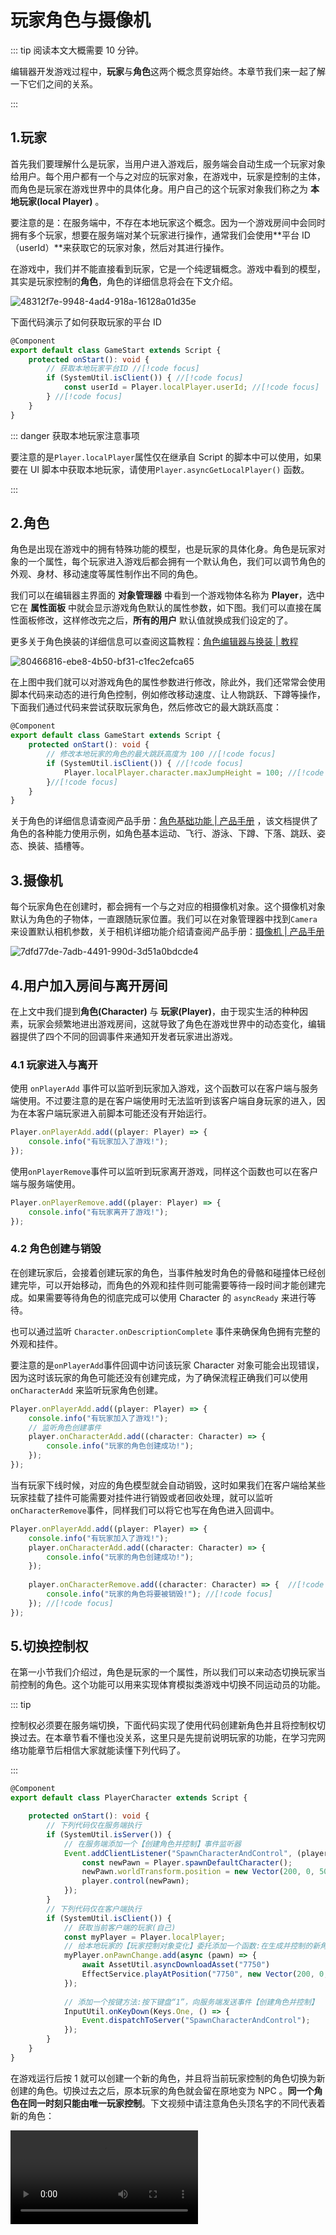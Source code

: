 # 玩家角色与摄像机

::: tip 阅读本文大概需要 10 分钟。

编辑器开发游戏过程中，**玩家**与**角色**这两个概念贯穿始终。本章节我们来一起了解一下它们之间的关系。

:::


## 1.玩家

首先我们要理解什么是玩家，当用户进入游戏后，服务端会自动生成一个玩家对象给用户。每个用户都有一个与之对应的玩家对象，在游戏中，玩家是控制的主体，而角色是玩家在游戏世界中的具体化身。用户自己的这个玩家对象我们称之为 **本地玩家(local Player)** 。

要注意的是：在服务端中，不存在本地玩家这个概念。因为一个游戏房间中会同时拥有多个玩家，想要在服务端对某个玩家进行操作，通常我们会使用**平台 ID（userId）**来获取它的玩家对象，然后对其进行操作。 

在游戏中，我们并不能直接看到玩家，它是一个纯逻辑概念。游戏中看到的模型，其实是玩家控制的**角色**，角色的详细信息将会在下文介绍。

![48312f7e-9948-4ad4-918a-16128a01d35e](https://arkimg.ark.online/48312f7e-9948-4ad4-918a-16128a01d35e.webp)

下面代码演示了如何获取玩家的平台 ID

```typescript
@Component
export default class GameStart extends Script {
    protected onStart(): void {
        // 获取本地玩家平台ID //[!code focus]
        if (SystemUtil.isClient()) { //[!code focus]
            const userId = Player.localPlayer.userId; //[!code focus]
        } //[!code focus]
    }
}
```

::: danger 获取本地玩家注意事项

要注意的是`Player.localPlayer`属性仅在继承自 Script 的脚本中可以使用，如果要在 UI 脚本中获取本地玩家，请使用`Player.asyncGetLocalPlayer()` 函数。

:::

## 2.角色

角色是出现在游戏中的拥有特殊功能的模型，也是玩家的具体化身。角色是玩家对象的一个属性，每个玩家进入游戏后都会拥有一个默认角色，我们可以调节角色的外观、身材、移动速度等属性制作出不同的角色。

我们可以在编辑器主界面的 **对象管理器** 中看到一个游戏物体名称为 **Player**，选中它在 **属性面板** 中就会显示游戏角色默认的属性参数，如下图。我们可以直接在属性面板修改，这样修改完之后，**所有的用户** 默认值就换成我们设定的了。

更多关于角色换装的详细信息可以查阅这篇教程：[角色编辑器与换装 | 教程](https://learning.ark.online/Common-Functions/character-editor.html)

![80466816-ebe8-4b50-bf31-c1fec2efca65](https://arkimg.ark.online/80466816-ebe8-4b50-bf31-c1fec2efca65.webp)

在上图中我们就可以对游戏角色的属性参数进行修改，除此外，我们还常常会使用脚本代码来动态的进行角色控制，例如修改移动速度、让人物跳跃、下蹲等操作，下面我们通过代码来尝试获取玩家角色，然后修改它的最大跳跃高度：

```typescript
@Component
export default class GameStart extends Script {
    protected onStart(): void {
        // 修改本地玩家的角色的最大跳跃高度为 100 //[!code focus]
        if (SystemUtil.isClient()) { //[!code focus]
            Player.localPlayer.character.maxJumpHeight = 100; //[!code focus] //[!code focus]
        }//[!code focus]
    }
}
```

关于角色的详细信息请查阅产品手册：[角色基础功能 | 产品手册](https://docs.ark.online/Role/RoleBasicAbility.html) ，该文档提供了角色的各种能力使用示例，如角色基本运动、飞行、游泳、下蹲、下落、跳跃、姿态、换装、插槽等。

## 3.摄像机

每个玩家角色在创建时，都会拥有一个与之对应的相摄像机对象。这个摄像机对象默认为角色的子物体，一直跟随玩家位置。我们可以在对象管理器中找到`Camera`来设置默认相机参数，关于相机详细功能介绍请查阅产品手册：[摄像机 | 产品手册](https://docs.ark.online/WorldObjects/Camera.html)

![7dfd77de-7adb-4491-990d-3d51a0bdcde4](https://arkimg.ark.online/7dfd77de-7adb-4491-990d-3d51a0bdcde4.webp)

## 4.用户加入房间与离开房间

在上文中我们提到**角色(Character)** 与 **玩家(Player)**，由于现实生活的种种因素，玩家会频繁地进出游戏房间，这就导致了角色在游戏世界中的动态变化，编辑器提供了四个不同的回调事件来通知开发者玩家进出游戏。

### 4.1  玩家进入与离开

使用 `onPlayerAdd` 事件可以监听到玩家加入游戏，这个函数可以在客户端与服务端使用。不过要注意的是在客户端使用时无法监听到该客户端自身玩家的进入，因为在本客户端玩家进入前脚本可能还没有开始运行。 

```typescript
Player.onPlayerAdd.add((player: Player) => {
    console.info("有玩家加入了游戏!");
});
```

使用`onPlayerRemove`事件可以监听到玩家离开游戏，同样这个函数也可以在客户端与服务端使用。

```typescript
Player.onPlayerRemove.add((player: Player) => {
    console.info("有玩家离开了游戏!");
});
```

### 4.2 角色创建与销毁

在创建玩家后，会接着创建玩家的角色，当事件触发时角色的骨骼和碰撞体已经创建完毕，可以开始移动，而角色的外观和挂件则可能需要等待一段时间才能创建完成。如果需要等待角色的彻底完成可以使用 Character 的 `asyncReady` 来进行等待。

也可以通过监听 `Character.onDescriptionComplete` 事件来确保角色拥有完整的外观和挂件。

要注意的是`onPlayerAdd`事件回调中访问该玩家 Character 对象可能会出现错误，因为这时该玩家的角色可能还没有创建完成，为了确保流程正确我们可以使用 ` onCharacterAdd` 来监听玩家角色创建。

```typescript
Player.onPlayerAdd.add((player: Player) => {
    console.info("有玩家加入了游戏!");
	// 监听角色创建事件
    player.onCharacterAdd.add((character: Character) => {
        console.info("玩家的角色创建成功!");
    });
});
```

当有玩家下线时候，对应的角色模型就会自动销毁，这时如果我们在客户端给某些玩家挂载了挂件可能需要对挂件进行销毁或者回收处理，就可以监听 `onCharacterRemove`事件，同样我们可以将它也写在角色进入回调中。

```typescript
Player.onPlayerAdd.add((player: Player) => {
    console.info("有玩家加入了游戏!");
    player.onCharacterAdd.add((character: Character) => {
        console.info("玩家的角色创建成功!");
    });
    
    player.onCharacterRemove.add((character: Character) => {  //[!code focus]
        console.info("玩家的角色将要被销毁!"); //[!code focus]
    }); //[!code focus]
});
```

## 5.切换控制权

在第一小节我们介绍过，角色是玩家的一个属性，所以我们可以来动态切换玩家当前控制的角色。这个功能可以用来实现体育模拟类游戏中切换不同运动员的功能。

::: tip

控制权必须要在服务端切换，下面代码实现了使用代码创建新角色并且将控制权切换过去。在本章节看不懂也没关系，这里只是先提前说明玩家的功能，在学习完网络功能章节后相信大家就能读懂下列代码了。

:::

```typescript
@Component
export default class PlayerCharacter extends Script {

    protected onStart(): void {
        // 下列代码仅在服务端执行
        if (SystemUtil.isServer()) {
            // 在服务端添加一个【创建角色并控制】事件监听器
            Event.addClientListener("SpawnCharacterAndControl", (player) => {
                const newPawn = Player.spawnDefaultCharacter();
                newPawn.worldTransform.position = new Vector(200, 0, 500);
                player.control(newPawn);
            });
        }
        // 下列代码仅在客户端执行
        if (SystemUtil.isClient()) {
            // 获取当前客户端的玩家(自己)
            const myPlayer = Player.localPlayer;
            // 给本地玩家的【玩家控制对象变化】委托添加一个函数:在生成并控制的新角色位置播放一个特效
            myPlayer.onPawnChange.add(async (pawn) => {
                await AssetUtil.asyncDownloadAsset("7750")
                EffectService.playAtPosition("7750", new Vector(200, 0, 500));
            });
            
            // 添加一个按键方法:按下键盘“1”，向服务端发送事件【创建角色并控制】
            InputUtil.onKeyDown(Keys.One, () => {
                Event.dispatchToServer("SpawnCharacterAndControl");
            });
        }
    }
}
```

在游戏运行后按 1 就可以创建一个新的角色，并且将当前玩家控制的角色切换为新创建的角色。切换过去之后，原本玩家的角色就会留在原地变为 NPC 。**同一个角色在同一时刻只能由唯一玩家控制**。下文视频中请注意角色头顶名字的不同代表着新的角色：

<video controls="" src="https://arkimg.ark.online/2023-09-25_10-48-46_x264.mp4"></video>

